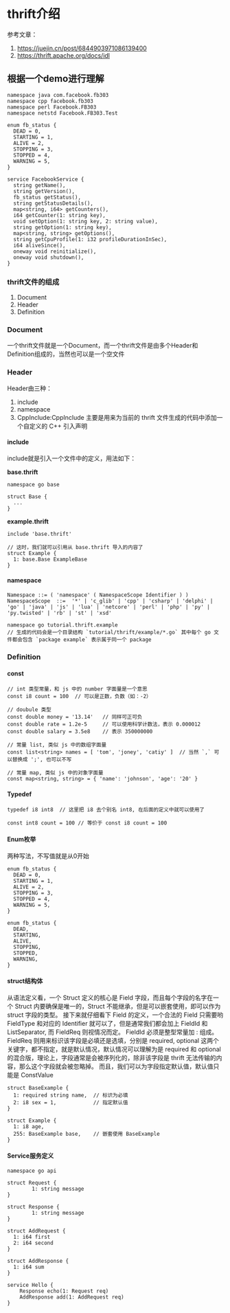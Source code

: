 # thrift介绍

参考文章：
1. https://juejin.cn/post/6844903971086139400
2. https://thrift.apache.org/docs/idl

## 根据一个demo进行理解

```thrift
namespace java com.facebook.fb303
namespace cpp facebook.fb303
namespace perl Facebook.FB303
namespace netstd Facebook.FB303.Test

enum fb_status {
  DEAD = 0,
  STARTING = 1,
  ALIVE = 2,
  STOPPING = 3,
  STOPPED = 4,
  WARNING = 5,
}

service FacebookService {
  string getName(),
  string getVersion(),
  fb_status getStatus(),
  string getStatusDetails(),
  map<string, i64> getCounters(),
  i64 getCounter(1: string key),
  void setOption(1: string key, 2: string value),
  string getOption(1: string key),
  map<string, string> getOptions(),
  string getCpuProfile(1: i32 profileDurationInSec),
  i64 aliveSince(),
  oneway void reinitialize(),
  oneway void shutdown(),
}
```

### thrift文件的组成

1. Document
2. Header
3. Definition

### Document
一个thrift文件就是一个Document，而一个thrift文件是由多个Header和Definition组成的，当然也可以是一个空文件


### Header

Header由三种：
1. include
2. namespace
3. CppInclude:CppInclude 主要是用来为当前的 thrift 文件生成的代码中添加一个自定义的 C++ 引入声明
#### include

include就是引入一个文件中的定义，用法如下：

**base.thrift**
```thrift
namespace go base

struct Base {
  ...
}
```

**example.thrift**
```thrift
include 'base.thrift'

// 这时，我们就可以引用从 base.thrift 导入的内容了
struct Example {
  1: base.Base ExampleBase
}
```

#### namespace
```shell
Namespace ::= ( 'namespace' ( NamespaceScope Identifier ) )
NamespaceScope  ::=  '*' | 'c_glib' | 'cpp' | 'csharp' | 'delphi' | 'go' | 'java' | 'js' | 'lua' | 'netcore' | 'perl' | 'php' | 'py' | 'py.twisted' | 'rb' | 'st' | 'xsd'
```


```thrift
namespace go tutorial.thrift.example  
// 生成的代码会是一个目录结构 `tutorial/thrift/example/*.go` 其中每个 go 文件都会包含 `package example` 表示属于同一个 package
```

### Definition

#### const
```thrift
// int 类型常量，和 js 中的 number 字面量是一个意思
const i8 count = 100  // 可以是正数，负数（如：-2）

// doubule 类型
const double money = '13.14'   // 同样可正可负
const double rate = 1.2e-5     // 可以使用科学计数法，表示 0.000012
const double salary = 3.5e8    // 表示 350000000

// 常量 list, 类似 js 中的数组字面量
const list<string> names = [ 'tom', 'joney', 'catiy' ]  // 当然 `,` 可以替换成 ';', 也可以不写

// 常量 map, 类似 js 中的对象字面量
const map<string, string> = { 'name': 'johnson', 'age': '20' }
```
#### Typedef

```thrift
typedef i8 int8  // 这里把 i8 去个别名 int8, 在后面的定义中就可以使用了

const int8 count = 100 // 等价于 const i8 count = 100
```

#### Enum枚举

两种写法，不写值就是从0开始

```thrift
enum fb_status {
  DEAD = 0,
  STARTING = 1,
  ALIVE = 2,
  STOPPING = 3,
  STOPPED = 4,
  WARNING = 5,
}

enum fb_status {
  DEAD,
  STARTING,
  ALIVE,
  STOPPING,
  STOPPED,
  WARNING,
}

```

#### struct结构体
从语法定义看，一个 Struct 定义的核心是 Field 字段，而且每个字段的名字在一个 Struct 内要确保是唯一的，Struct 不能继承，但是可以嵌套使用，即可以作为 struct 字段的类型。
接下来就仔细看下 Field 的定义，一个合法的 Field 只需要哟 FieldType 和对应的 Identifier 就可以了，但是通常我们都会加上 FieldId 和 ListSeparator, 而 FieldReq 则视情况而定。
FieldId 必须是整型常量加 : 组成。
FieldReq 则用来标识该字段是必填还是选填，分别是 required, optional 这两个关键字，都不指定，就是默认情况，默认情况可以理解为是 required 和 optional 的混合版，理论上，字段通常是会被序列化的，除非该字段是 thrift 无法传输的内容，那么这个字段就会被忽略掉。
而且，我们可以为字段指定默认值，默认值只能是 ConstValue

```thrift
struct BaseExample {
  1: required string name,  // 标识为必填
  2: i8 sex = 1,            // 指定默认值
}

struct Example {
  1: i8 age,
  255: BaseExample base,    // 嵌套使用 BaseExample
}
```

#### Service服务定义

```thrift
namespace go api

struct Request {
        1: string message
}

struct Response {
        1: string message
}

struct AddRequest {
  1: i64 first
  2: i64 second
}

struct AddResponse {
  1: i64 sum
}

service Hello {
    Response echo(1: Request req)
    AddResponse add(1: AddRequest req)
}

```

